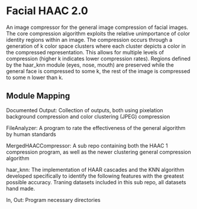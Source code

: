 # Facial HAAC 2.0
An image compressor for the general image compression of facial images. The core compression algorithm exploits the relative unimportance of color identity regions within an image. The compression occurs through a generation of k color space clusters where each cluster depicts a color in the compressed representation. This allows for multiple levels of compression (higher k indicates lower compression rates). Regions defined by the haar_knn module (eyes, nose, mouth) are preserved while the general face is compressed to some k, the rest of the image is compressed to some n lower than k.

Module Mapping
---
Documented Output: 
Collection of outputs, both using pixelation background compression and color clustering (JPEG) compression

FileAnalyzer: 
A program to rate the effectiveness of the general algorithm by human standards

MergedHAACCompressor:
A sub repo containing both the HAAC 1 compression program, as well as the newer clustering general compression algorithm

haar_knn:
The implementation of HAAR cascades and the KNN algorithm developed specifically to identify the following features with the greatest possible accuracy. Traning datasets included in this sub repo, all datasets hand made.

In, Out: 
Program necessary directories
